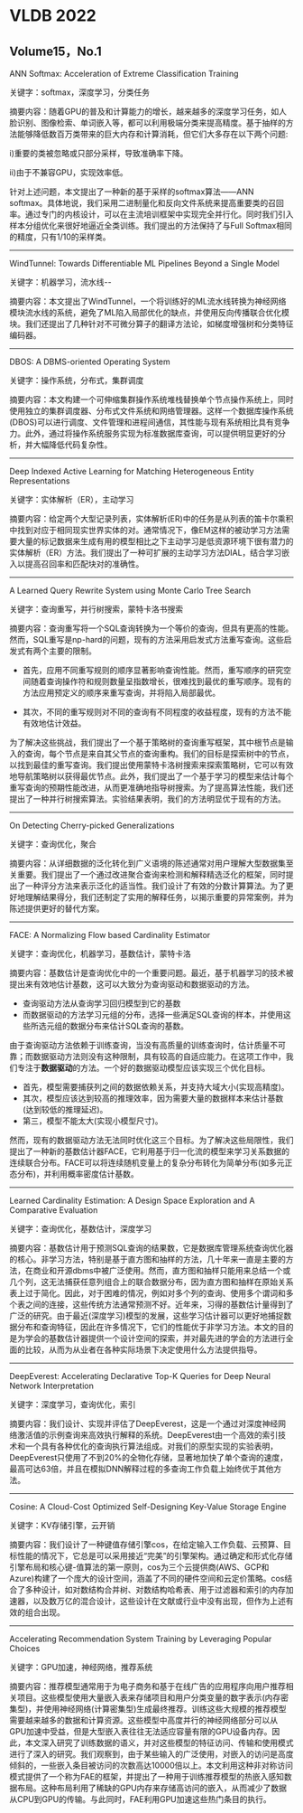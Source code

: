 # VLDB 2022

## Volume15，No.1

ANN Softmax: Acceleration of Extreme Classification Training

关键字：softmax，深度学习，分类任务

摘要内容：随着GPU的普及和计算能力的增长，越来越多的深度学习任务，如人脸识别、图像检索、单词嵌入等，都可以利用极端分类来提高精度。基于抽样的方法能够降低数百万类带来的巨大内存和计算消耗，但它们大多存在以下两个问题:

i)重要的类被忽略或只部分采样，导致准确率下降。

ii)由于不兼容GPU，实现效率低。

针对上述问题，本文提出了一种新的基于采样的softmax算法——ANN softmax。具体地说，我们采用二进制量化和反向文件系统来提高重要类的召回率。通过专门的内核设计，可以在主流培训框架中实现完全并行化。同时我们引入样本分组优化来很好地逼近全类训练。我们提出的方法保持了与Full Softmax相同的精度，只有1/10的采样类。

---------------------------------------------

WindTunnel: Towards Differentiable ML Pipelines Beyond a Single Model

关键字：机器学习，流水线--

摘要内容：本文提出了WindTunnel，一个将训练好的ML流水线转换为神经网络模块流水线的系统，避免了ML陷入局部优化的缺点，并使用反向传播联合优化模块。我们还提出了几种针对不可微分算子的翻译方法论，如梯度增强树和分类特征编码器。

 -------------------------------

DBOS: A DBMS-oriented Operating System

关键字：操作系统，分布式，集群调度

摘要内容：本文构建一个可伸缩集群操作系统堆栈替换单个节点操作系统上，同时使用独立的集群调度器、分布式文件系统和网络管理器。这样一个数据库操作系统(DBOS)可以进行调度、文件管理和进程间通信，其性能与现有系统相比具有竞争力。此外，通过将操作系统服务实现为标准数据库查询，可以提供明显更好的分析，并大幅降低代码复杂性。

 --------------------------------

Deep Indexed Active Learning for Matching Heterogeneous Entity Representations

关键字：实体解析（ER），主动学习

摘要内容：给定两个大型记录列表，实体解析(ER)中的任务是从列表的笛卡尔乘积中找到对应于相同现实世界实体的对。通常情况下，像EM这样的被动学习方法需要大量的标记数据来生成有用的模型相比之下主动学习是低资源环境下很有潜力的实体解析（ER）方法。我们提出了一种可扩展的主动学习方法DIAL，结合学习嵌入以提高召回率和匹配块对的准确性。

 ---------------------------------------

A Learned Query Rewrite System using Monte Carlo Tree Search

关键字：查询重写，并行树搜索，蒙特卡洛书搜索

摘要内容：查询重写将一个SQL查询转换为一个等价的查询，但具有更高的性能。然而，SQL重写是np-hard的问题，现有的方法采用启发式方法重写查询。这些启发式有两个主要的限制。

* 首先，应用不同重写规则的顺序显著影响查询性能。然而，重写顺序的研究空间随着查询操作符和规则数量呈指数增长，很难找到最优的重写顺序。现有的方法应用预定义的顺序来重写查询，并将陷入局部最优。

* 其次，不同的重写规则对不同的查询有不同程度的收益程度，现有的方法不能有效地估计效益。


为了解决这些挑战，我们提出了一个基于策略树的查询重写框架，其中根节点是输入的查询，每个节点是来自其父节点的查询重构。我们的目标是探索树中的节点，以找到最佳的重写查询。我们提出使用蒙特卡洛树搜索来探索策略树，它可以有效地导航策略树以获得最优节点。此外，我们提出了一个基于学习的模型来估计每个重写查询的预期性能改进，从而更准确地指导树搜索。为了提高算法性能，我们还提出了一种并行树搜索算法。实验结果表明，我们的方法明显优于现有的方法。

 --------------------------------------------

On Detecting Cherry-picked Generalizations

关键字：查询优化，聚合

摘要内容：从详细数据的泛化转化到广义语境的陈述通常对用户理解大型数据集至关重要。我们提出了一个通过改进聚合查询来检测和解释精选泛化的框架，同时提出了一种评分方法来表示泛化的适当性。我们设计了有效的分数计算算法。为了更好地理解结果得分，我们还制定了实用的解释任务，以揭示重要的异常案例，并为陈述提供更好的替代方案。

 ---------------------------------------------------------

FACE: A Normalizing Flow based Cardinality Estimator

关键字：查询优化，机器学习，基数估计，蒙特卡洛

摘要内容：基数估计是查询优化中的一个重要问题。最近，基于机器学习的技术被提出来有效地估计基数，这可以大致分为查询驱动和数据驱动的方法。

* 查询驱动方法从查询学习回归模型到它的基数
* 而数据驱动的方法学习元组的分布，选择一些满足SQL查询的样本，并使用这些所选元组的数据分布来估计SQL查询的基数。

由于查询驱动方法依赖于训练查询，当没有高质量的训练查询时，估计质量不可靠；而数据驱动方法则没有这种限制，具有较高的自适应能力。在这项工作中，我们专注于**数据驱动**的方法。一个好的数据驱动模型应该实现三个优化目标。

* 首先，模型需要捕获列之间的数据依赖关系，并支持大域大小(实现高精度)。
* 其次，模型应该达到较高的推理效率，因为需要大量的数据样本来估计基数(达到较低的推理延迟)。
* 第三，模型不能太大(实现小模型尺寸)。

然而，现有的数据驱动方法无法同时优化这三个目标。为了解决这些局限性，我们提出了一种新的基数估计器FACE，它利用基于归一化流的模型来学习关系数据的连续联合分布。FACE可以将连续随机变量上的复杂分布转化为简单分布(如多元正态分布)，并利用概率密度估计基数。

 -----------------------------------------------

Learned Cardinality Estimation: A Design Space Exploration and A Comparative Evaluation

关键字：查询优化，基数估计，深度学习

摘要内容：基数估计用于预测SQL查询的结果数，它是数据库管理系统查询优化器的核心。非学习方法，特别是基于直方图和抽样的方法，几十年来一直是主要的方法，在商业和开源dbms中被广泛使用。然而，直方图和抽样只能用来总结一个或几个列，这无法捕获任意列组合上的联合数据分布，因为直方图和抽样在原始关系表上过于简化。因此，对于困难的情况，例如对多个列的查询、使用多个谓词和多个表之间的连接，这些传统方法通常预测不好。近年来，习得的基数估计量得到了广泛的研究。由于最近(深度学习)模型的发展，这些学习估计器可以更好地捕捉数据分布和查询特征，因此在许多情况下，它们的性能优于非学习方法。本文的目的是为学会的基数估计器提供一个设计空间的探索，并对最先进的学会的方法进行全面的比较，从而为从业者在各种实际场景下决定使用什么方法提供指导。

 -----------------------------------------------

DeepEverest: Accelerating Declarative Top-K Queries for Deep Neural Network Interpretation

关键字：深度学习，查询优化，索引

摘要内容：我们设计、实现并评估了DeepEverest，这是一个通过对深度神经网络激活值的示例查询来高效执行解释的系统。DeepEverest由一个高效的索引技术和一个具有各种优化的查询执行算法组成。对我们的原型实现的实验表明，DeepEverest只使用了不到20%的全物化存储，显著地加快了单个查询的速度，最高可达63倍，并且在模拟DNN解释过程的多查询工作负载上始终优于其他方法。

 ------------------------------------------------

Cosine: A Cloud-Cost Optimized Self-Designing Key-Value Storage Engine

关键字：KV存储引擎，云开销

摘要内容：我们设计了一种键值存储引擎cos，在给定输入工作负载、云预算、目标性能的情况下，它总是可以采用接近“完美”的引擎架构。通过确定和形式化存储引擎布局和核心键-值算法的第一原则，cos为三个云提供商(AWS、GCP和Azure)构建了一个庞大的设计空间，涵盖了不同的硬件空间和云定价策略。cos结合了多种设计，如对数结构合并树、对数结构哈希表、用于过滤器和索引的内存加速器，以及数万亿的混合设计，这些设计在文献或行业中没有出现，但作为上述有效的组合出现。

 ----------------------------------------------

Accelerating Recommendation System Training by Leveraging Popular Choices

关键字：GPU加速，神经网络，推荐系统

摘要内容：推荐模型通常用于为电子商务和基于在线广告的应用程序向用户推荐相关项目。这些模型使用大量嵌入表来存储项目和用户分类变量的数字表示(内存密集型)，并使用神经网络(计算密集型)生成最终推荐。训练这些大规模的推荐模型需要越来越多的数据和计算资源。这些模型中高度并行的神经网络部分可以从GPU加速中受益，但是大型嵌入表往往无法适应容量有限的GPU设备内存。因此，本文深入研究了训练数据的语义，并对这些模型的特征访问、传输和使用模式进行了深入的研究。我们观察到，由于某些输入的广泛使用，对嵌入的访问是高度倾斜的，一些嵌入条目被访问的次数高达10000倍以上。本文利用这种非对称访问模式提供了一个称为FAE的框架，并提出了一种用于训练推荐模型的热嵌入感知数据布局。这种布局利用了稀缺的GPU内存来存储高访问的嵌入，从而减少了数据从CPU到GPU的传输。与此同时，FAE利用GPU加速这些热门条目的执行。